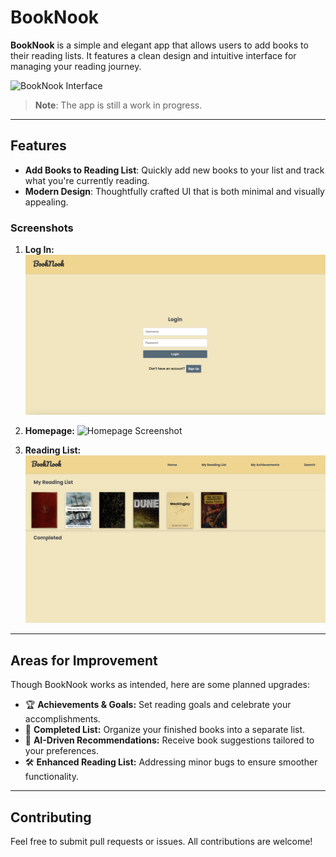 # BookNook

**BookNook** is a simple and elegant app that allows users to add books to their reading lists. It features a clean design and intuitive interface for managing your reading journey.

![BookNook Interface](./client/assets/Homepage.png)

> **Note**: The app is still a work in progress.

---

## Features

- **Add Books to Reading List**: Quickly add new books to your list and track what you're currently reading.
- **Modern Design**: Thoughtfully crafted UI that is both minimal and visually appealing. 

### Screenshots

1. **Log In:**
   ![Log In Screenshot](./client/assets/LoginForm.png)

2. **Homepage:**
   ![Homepage Screenshot](./client/assets/Homepage.png)

3. **Reading List:**
   ![Reading List Screenshot](./client/assets/ReadingList.png)

---

## Areas for Improvement

Though BookNook works as intended, here are some planned upgrades:

- 🏆 **Achievements & Goals:** Set reading goals and celebrate your accomplishments.
- 📖 **Completed List:** Organize your finished books into a separate list.
- 🤖 **AI-Driven Recommendations:** Receive book suggestions tailored to your preferences.
- 🛠 **Enhanced Reading List:** Addressing minor bugs to ensure smoother functionality.

---

## Contributing

Feel free to submit pull requests or issues. All contributions are welcome!

